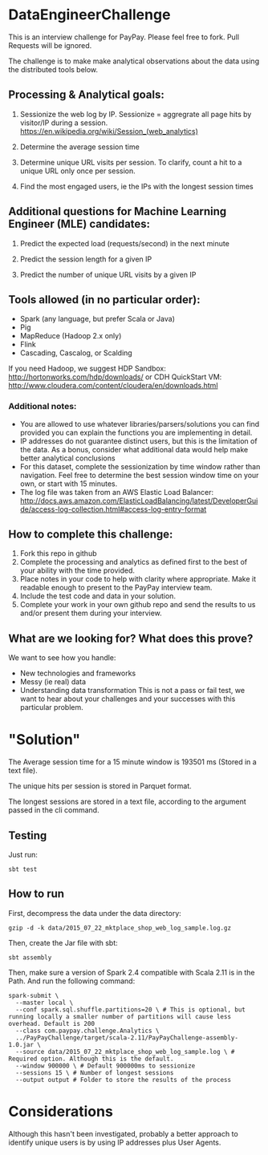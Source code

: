 # DataEngineerChallenge

This is an interview challenge for PayPay. Please feel free to fork. Pull Requests will be ignored.

The challenge is to make make analytical observations about the data using the distributed tools below.

## Processing & Analytical goals:

1. Sessionize the web log by IP. Sessionize = aggregrate all page hits by visitor/IP during a session.
    https://en.wikipedia.org/wiki/Session_(web_analytics)

2. Determine the average session time

3. Determine unique URL visits per session. To clarify, count a hit to a unique URL only once per session.

4. Find the most engaged users, ie the IPs with the longest session times

## Additional questions for Machine Learning Engineer (MLE) candidates:
1. Predict the expected load (requests/second) in the next minute

2. Predict the session length for a given IP

3. Predict the number of unique URL visits by a given IP

## Tools allowed (in no particular order):
- Spark (any language, but prefer Scala or Java)
- Pig
- MapReduce (Hadoop 2.x only)
- Flink
- Cascading, Cascalog, or Scalding

If you need Hadoop, we suggest 
HDP Sandbox:
http://hortonworks.com/hdp/downloads/
or 
CDH QuickStart VM:
http://www.cloudera.com/content/cloudera/en/downloads.html


### Additional notes:
- You are allowed to use whatever libraries/parsers/solutions you can find provided you can explain the functions you are implementing in detail.
- IP addresses do not guarantee distinct users, but this is the limitation of the data. As a bonus, consider what additional data would help make better analytical conclusions
- For this dataset, complete the sessionization by time window rather than navigation. Feel free to determine the best session window time on your own, or start with 15 minutes.
- The log file was taken from an AWS Elastic Load Balancer:
http://docs.aws.amazon.com/ElasticLoadBalancing/latest/DeveloperGuide/access-log-collection.html#access-log-entry-format



## How to complete this challenge:

1. Fork this repo in github
2. Complete the processing and analytics as defined first to the best of your ability with the time provided.
3. Place notes in your code to help with clarity where appropriate. Make it readable enough to present to the PayPay interview team.
4. Include the test code and data in your solution. 
5. Complete your work in your own github repo and send the results to us and/or present them during your interview.

## What are we looking for? What does this prove?

We want to see how you handle:
- New technologies and frameworks
- Messy (ie real) data
- Understanding data transformation
This is not a pass or fail test, we want to hear about your challenges and your successes with this particular problem.

# "Solution"

The Average session time for a 15 minute window is 193501 ms (Stored in a text file).

The unique hits per session is stored in Parquet format.

The longest sessions are stored in a text file, according to the argument passed in the cli command.

## Testing

Just run:

```shell script
sbt test
```

## How to run

First, decompress the data under the data directory:

```shell script
gzip -d -k data/2015_07_22_mktplace_shop_web_log_sample.log.gz
```
Then, create the Jar file with sbt:

```shell script
sbt assembly
```

Then, make sure a version of Spark 2.4 compatible with Scala 2.11 is in the Path.
And run the following command:

```shell script
spark-submit \
  --master local \
  --conf spark.sql.shuffle.partitions=20 \ # This is optional, but running locally a smaller number of partitions will cause less overhead. Default is 200
  --class com.paypay.challenge.Analytics \
  ../PayPayChallenge/target/scala-2.11/PayPayChallenge-assembly-1.0.jar \
  --source data/2015_07_22_mktplace_shop_web_log_sample.log \ # Required option. Although this is the default.
  --window 900000 \ # Default 900000ms to sessionize
  --sessions 15 \ # Number of longest sessions
  --output output # Folder to store the results of the process
```

# Considerations

Although this hasn't been investigated, probably a better approach to identify unique users is by using IP addresses plus User Agents.

